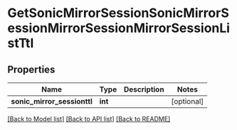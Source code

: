 # GetSonicMirrorSessionSonicMirrorSessionMirrorSessionMirrorSessionListTtl

## Properties
Name | Type | Description | Notes
------------ | ------------- | ------------- | -------------
**sonic_mirror_sessionttl** | **int** |  | [optional] 

[[Back to Model list]](../README.md#documentation-for-models) [[Back to API list]](../README.md#documentation-for-api-endpoints) [[Back to README]](../README.md)



